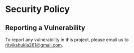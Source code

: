 # Security Policy

## Reporting a Vulnerability

To report any vulnerability in this project, please email us to ritvikshukla261@gmail.com.
